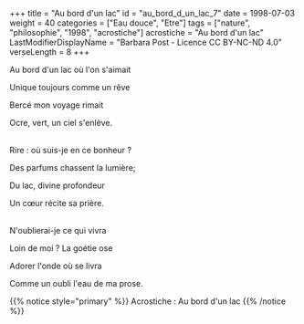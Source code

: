 +++
title = "Au bord d'un lac"
id = "au_bord_d_un_lac_7"
date = 1998-07-03
weight = 40
categories = ["Eau douce", "Etre"]
tags = ["nature", "philosophie", "1998", "acrostiche"]
acrostiche = "Au bord d'un lac"
LastModifierDisplayName = "Barbara Post - Licence CC BY-NC-ND 4.0"
verseLength = 8
+++

Au bord d'un lac où l'on s'aimait

Unique toujours comme un rêve

Bercé mon voyage rimait

Ocre, vert, un ciel s'enlève.

 \
Rire : où suis-je en ce bonheur ?

Des parfums chassent la lumière;

Du lac, divine profondeur

Un cœur récite sa prière.

 \
N'oublierai-je ce qui vivra

Loin de moi ? La goétie ose

Adorer l'onde où se livra

Comme un oubli l'eau de ma prose.

{{% notice style="primary" %}}
Acrostiche : Au bord d'un lac
{{% /notice %}}
